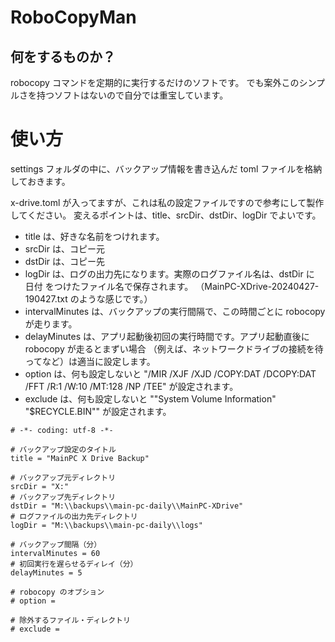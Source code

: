 # RoboCopyMan

## 何をするものか？

robocopy コマンドを定期的に実行するだけのソフトです。
でも案外このシンプルさを持つソフトはないので自分では重宝しています。

# 使い方

settings フォルダの中に、バックアップ情報を書き込んだ toml ファイルを格納しておきます。

x-drive.toml が入ってますが、これは私の設定ファイルですので参考にして製作してください。
変えるポイントは、title、srcDir、dstDir、logDir でよいです。

- title は、好きな名前をつけれます。
- srcDir は、コピー元
- dstDir は、コピー先
- logDir は、ログの出力先になります。実際のログファイル名は、dstDir に 日付 をつけたファイル名で保存されます。
（MainPC-XDrive-20240427-190427.txt のような感じです。）
- intervalMinutes は、バックアップの実行間隔で、この時間ごとに robocopy が走ります。
- delayMinutes は、アプリ起動後初回の実行時間です。アプリ起動直後に robocopy が走るとまずい場合
（例えば、ネットワークドライブの接続を待ってなど）は適当に設定します。
- option は、何も設定しないと "/MIR /XJF /XJD /COPY:DAT /DCOPY:DAT /FFT /R:1 /W:10 /MT:128 /NP /TEE" が設定されます。
- exclude は、何も設定しないと "\"System Volume Information\" \"$RECYCLE.BIN\"" が設定されます。

```
# -*- coding: utf-8 -*-

# バックアップ設定のタイトル
title = "MainPC X Drive Backup"

# バックアップ元ディレクトリ
srcDir = "X:"
# バックアップ先ディレクトリ
dstDir = "M:\\backups\\main-pc-daily\\MainPC-XDrive"
# ログファイルの出力先ディレクトリ
logDir = "M:\\backups\\main-pc-daily\\logs"

# バックアップ間隔（分）
intervalMinutes = 60
# 初回実行を遅らせるディレイ（分）
delayMinutes = 5

# robocopy のオプション
# option =

# 除外するファイル・ディレクトリ
# exclude =
```
